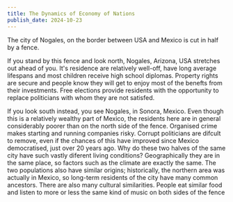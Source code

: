 ```yaml
---
title: The Dynamics of Economy of Nations
publish_date: 2024-10-23
---
```



The city of Nogales, on the border between USA and Mexico is cut in half by a fence.

If you stand by this fence and look north, Nogales, Arizona, USA stretches out ahead of you. It's residence are relatively well-off, have long average lifespans and most children receive high school diplomas. Property rights are secure and people know they will get to enjoy most of the benefts from their investments. Free elections provide residents with the opportunity to replace politicians with whom they are not satisfed.

If you look south instead, you see Nogales, in Sonora, Mexico. Even though this is a relatively wealthy part of Mexico, the residents here are in general considerably poorer than on the north side of the fence. Organised crime makes starting and running companies risky. Corrupt politicians are difcult to remove, even if the chances of this have improved since Mexico democratised, just over 20 years ago. Why do these two halves of the same city have such vastly diferent living conditions? Geographically they are in the same place, so factors such as the climate are exactly the same. The two populations also have similar origins; historically, the northern area was actually in Mexico, so long-term residents of the city have many common ancestors. There are also many cultural similarities. People eat similar food and listen to more or less the same kind of music on both sides of the fence